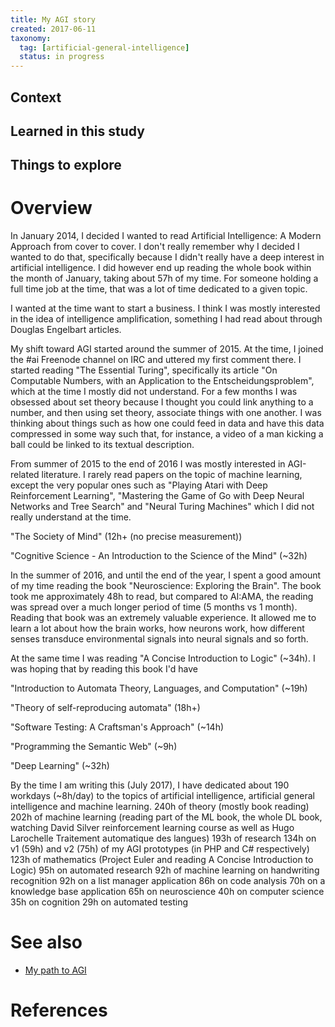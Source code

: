 ```yaml
---
title: My AGI story
created: 2017-06-11
taxonomy:
  tag: [artificial-general-intelligence]
  status: in progress
---
```


## Context

## Learned in this study

## Things to explore

# Overview
In January 2014, I decided I wanted to read Artificial Intelligence: A Modern Approach from cover to cover. I don't really remember why I decided I wanted to do that, specifically because I didn't really have a deep interest in artificial intelligence. I did however end up reading the whole book within the month of January, taking about 57h of my time. For someone holding a full time job at the time, that was a lot of time dedicated to a given topic.

I wanted at the time want to start a business. I think I was mostly interested in the idea of intelligence amplification, something I had read about through Douglas Engelbart articles.

My shift toward AGI started around the summer of 2015. At the time, I joined the #ai Freenode channel on IRC and uttered my first comment there. I started reading "The Essential Turing", specifically its article "On Computable Numbers, with an Application to the Entscheidungsproblem", which at the time I mostly did not understand. For a few months I was obsessed about set theory because I thought you could link anything to a number, and then using set theory, associate things with one another. I was thinking about things such as how one could feed in data and have this data compressed in some way such that, for instance, a video of a man kicking a ball could be linked to its textual description.

From summer of 2015 to the end of 2016 I was mostly interested in AGI-related literature. I rarely read papers on the topic of machine learning, except the very popular ones such as "Playing Atari with Deep Reinforcement Learning", "Mastering the Game of Go with Deep Neural Networks and Tree Search" and "Neural Turing Machines" which I did not really understand at the time.

"The Society of Mind" (12h+ (no precise measurement))

"Cognitive Science - An Introduction to the Science of the Mind" (~32h)

In the summer of 2016, and until the end of the year, I spent a good amount of my time reading the book "Neuroscience: Exploring the Brain". The book took me approximately 48h to read, but compared to AI:AMA, the reading was spread over a much longer period of time (5 months vs 1 month). Reading that book was an extremely valuable experience. It allowed me to learn a lot about how the brain works, how neurons work, how different senses transduce environmental signals into neural signals and so forth.

At the same time I was reading "A Concise Introduction to Logic" (~34h). I was hoping that by reading this book I'd have <tbc>

"Introduction to Automata Theory, Languages, and Computation" (~19h)

"Theory of self-reproducing automata" (18h+)

"Software Testing: A Craftsman's Approach" (~14h)

"Programming the Semantic Web" (~9h)

"Deep Learning" (~32h)

By the time I am writing this (July 2017), I have dedicated about 190 workdays (~8h/day) to the topics of artificial intelligence, artificial general intelligence and machine learning.
240h of theory (mostly book reading)
202h of machine learning (reading part of the ML book, the whole DL book, watching David Silver reinforcement learning course as well as Hugo Larochelle Traitement automatique des langues)
193h of research
134h on v1 (59h) and v2 (75h) of my AGI prototypes (in PHP and C# respectively)
123h of mathematics (Project Euler and reading A Concise Introduction to Logic)
95h on automated research
92h of machine learning on handwriting recognition
92h on a list manager application
86h on code analysis
70h on a knowledge base application
65h on neuroscience
40h on computer science
35h on cognition
29h on automated testing

# See also
* [My path to AGI](../my-path-to-agi/article.md)

# References

